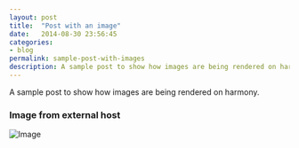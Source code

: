 ```yaml
---
layout: post
title:  "Post with an image"
date:   2014-08-30 23:56:45
categories:
- blog
permalink: sample-post-with-images
description: A sample post to show how images are being rendered on harmony.
---
```


A sample post to show how images are being rendered on harmony.

### Image from external host

![Image](http://placekitten.com/g/900/300)